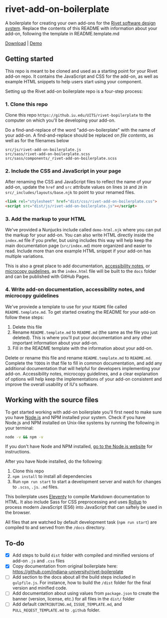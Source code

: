 # rivet-add-on-boilerplate
A boilerplate for creating your own add-ons for the [Rivet software design system](https://rivet.iu.edu/). Replace the contents of this README with information about your add-on, following the template in README.template.md

[Download](https://github.com/indiana-university/rivet-add-on-boilerplate/archive/master.zip) | [Demo](https://indiana-university.github.io/rivet-add-on-boilerplate/)

## Getting started
This repo is meant to be cloned and used as a starting point for your Rivet add-on repo. It contains the JavaScript and CSS for the add-on, as well as example HTML snippets to help users start using your component.

Setting up the Rivet add-on boilerplate repo is a four-step process:

### 1. Clone this repo
Clone this repo `https://github.iu.edu/UITS/rivet-bopilerplate` to the computer on which you'll be developing your add-on.

Do a find-and-replace of the word "add-on-boilerplate" with the name of your add-on. A find-and-replace should be replaced on *file contents*, as well as for the filenames below

```
src/js/rivet-add-on-boilerplate.js
src/sass/rivet-add-on-boilerplate.scss
src/sass/components/_rivet-add-on-boilerplate.scss
```

### 2. Include the CSS and JavaScript in your page
After renaming the CSS and JavaScript files to reflect the name of your add-on, update the `href` and `src` attribute values on lines `10` and `20` in `src/_includes/layouts/base.njk` to point to your renamed files.

```html
<link rel="stylesheet" href="dist/css/rivet-add-on-boilerplate.css">
<script src="dist/js/rivet-add-on-boilerplate.js"></script>
```

### 3. Add the markup to your HTML
We've provided a Nunjucks include called `demo-html.njk` where you can put the markup for your add-on. You can also write HTML directly inside the `index.md` file if you prefer, but using includes this way will help keep the main documentation page (`src/index.md`) more organized and easier to read. Include more than one example HTML snippet if your add-on has multiple variations.

This is also a great place to add documentation, [accessibility notes](https://rivet.iu.edu/components/navigation/dropdown/#accessibility-notes), or [microcopy guidelines](https://rivet.iu.edu/content-guide/), as the `index.html` file will be built to the `docs` folder and can be published with GitHub Pages.

### 4. Write add-on documentation, accessibility notes, and microcopy guidelines
We've proviede a template to use for your `README` file called `README.template.md`. To get started creating the README for your add-on follow these steps:

1. Delete this file
2. Rename `README.template.md` to `README.md` (the same as the file you just deleted). This is where you'll put your documentation and any other important information about your add-on.
3. Fill in the README template with the information about your add-on.

Delete or rename this file and rename `README.template.md` to `README.md`. Complete the `TODO`s in that file to fill in common documentation, and add any additional documentation that will helpful for developers implementing your add-on. Accessibility notes, microcopy guidelines, and a clear explanation of options will help keep the implementations of your add-on consistent and improve the overall usability of IU's software.

## Working with the source files
To get started working with add-on boilerplate you'll first need to make sure you have [Node.js](https://nodejs.org/en/) and NPM installed your system. Check if you have Node.js and NPM installed on Unix-like systems by running the following in your terminal:

```sh
node -v && npm -v
```

If you don't have Node and NPM installed, [go to the Node.js website](https://nodejs.org/en/) for instructions.

After you have Node installed, do the following:

1. Clone this repo
2. `npm install` to install all dependencies
3. Run `npm run start` to start a development server and watch for changes to `.scss`, `.js`. `.md` files.

This boilerplate uses [Eleventy](https://www.11ty.io/) to compile Markdown documentation to HTML. It also include Sass for CSS preprocessing and uses [Rollup](https://rollupjs.org/guide/en) to process modern JavaScript (ES6) into JavaScript that can saftely be used in the browser.

All files that are watched by default development task (`npm run start`) are compiled to and served from the `/docs` directory.

## To-do
- [X] Add steps to build `dist` folder with compiled and minified versions of add-on `.js` and `.css` files
- [X] Copy documentation from original boilerplate here: https://github.com/indiana-university/rivet-boilerplate
- [ ] Add section to the docs about all the build steps included in `gulpfile.js`. For instance, how to build the `/dist` folder for the final version and minified code.
- [ ] Add documentation about using values from `package.json` to create the banner (version, license, etc.) for all files in the `dist/` folder
- [ ] Add default `CONTRIBUTING.md`, `ISSUE_TEMPLATE.md`, and `PULL_REQEST_TEMPLATE.md` to `.github` folder.